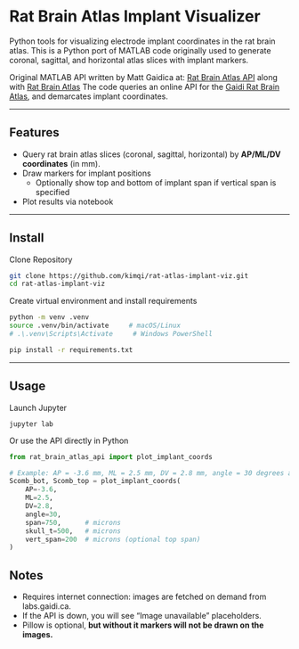# Rat Brain Atlas Implant Visualizer

Python tools for visualizing electrode implant coordinates in the rat brain atlas.
This is a Python port of MATLAB code originally used to generate coronal, sagittal, and horizontal atlas slices with implant markers.

Original MATLAB API written by Matt Gaidica at: [Rat Brain Atlas API](https://github.com/mattgaidica/RatBrainAtlasAPI) along with [Rat Brain Atlas](https://labs.gaidi.ca/rat-brain-atlas/)
The code queries an online API for the [Gaidi Rat Brain Atlas](http://labs.gaidi.ca/rat-brain-atlas/api.php), and demarcates implant coordinates.

---

## Features
- Query rat brain atlas slices (coronal, sagittal, horizontal) by **AP/ML/DV coordinates** (in mm).
- Draw markers for implant positions
  - Optionally show top and bottom of implant span if vertical span is specified
- Plot results via notebook

---

## Install
Clone Repository
```bash
git clone https://github.com/kimqi/rat-atlas-implant-viz.git
cd rat-atlas-implant-viz
```

Create virtual environment and install requirements
```bash
python -m venv .venv
source .venv/bin/activate     # macOS/Linux
# .\.venv\Scripts\Activate     # Windows PowerShell

pip install -r requirements.txt
```

---

## Usage
Launch Jupyter
```
jupyter lab
```

Or use the API directly in Python
```python
from rat_brain_atlas_api import plot_implant_coords

# Example: AP = -3.6 mm, ML = 2.5 mm, DV = 2.8 mm, angle = 30 degrees and plot 200 micron span (top to bottom)
Scomb_bot, Scomb_top = plot_implant_coords(
    AP=-3.6,
    ML=2.5,
    DV=2.8,
    angle=30,
    span=750,      # microns
    skull_t=500,   # microns
    vert_span=200  # microns (optional top span)
)
```

## Notes
- Requires internet connection: images are fetched on demand from labs.gaidi.ca.
- If the API is down, you will see “Image unavailable” placeholders.
- Pillow is optional, **but without it markers will not be drawn on the images.**
